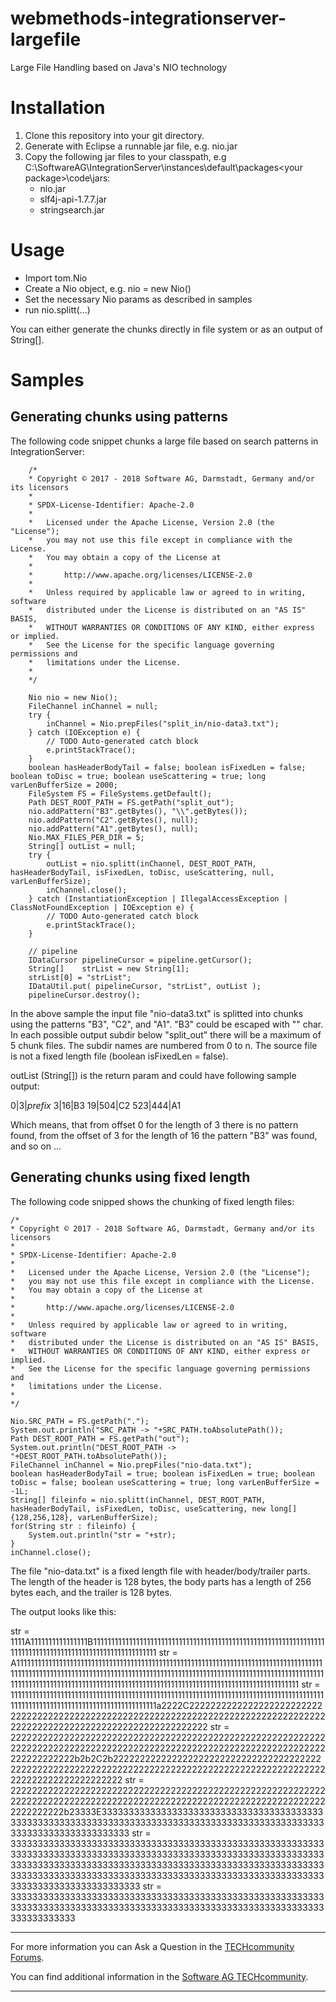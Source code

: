 # webmethods-integrationserver-largefile
Large File Handling based on Java's NIO technology

# Installation
1) Clone this repository into your git directory.
2) Generate with Eclipse a runnable jar file, e.g. nio.jar
3) Copy the following jar files to your classpath, e.g C:\SoftwareAG\IntegrationServer\instances\default\packages\<your package>\code\jars:
	- nio.jar
	- slf4j-api-1.7.7.jar
	- stringsearch.jar
	
# Usage

- Import tom.Nio
- Create a Nio object, e.g. nio = new Nio()
- Set the necessary Nio params as described in samples
- run nio.splitt(...)

You can either generate the chunks directly in file system or as an output of String[].

# Samples

## Generating chunks using patterns

The following code snippet chunks a large file based on search patterns in IntegrationServer:

		/*
		* Copyright © 2017 - 2018 Software AG, Darmstadt, Germany and/or its licensors
		*
		* SPDX-License-Identifier: Apache-2.0
		*
		*   Licensed under the Apache License, Version 2.0 (the "License");
		*   you may not use this file except in compliance with the License.
		*   You may obtain a copy of the License at
		*
		*       http://www.apache.org/licenses/LICENSE-2.0
		*
		*   Unless required by applicable law or agreed to in writing, software
		*   distributed under the License is distributed on an "AS IS" BASIS,
		*   WITHOUT WARRANTIES OR CONDITIONS OF ANY KIND, either express or implied.
		*   See the License for the specific language governing permissions and
		*   limitations under the License.                                                            
		*
		*/

		Nio nio = new Nio();
		FileChannel inChannel = null;
		try {
			inChannel = Nio.prepFiles("split_in/nio-data3.txt");
		} catch (IOException e) {
			// TODO Auto-generated catch block
			e.printStackTrace();
		}
		boolean hasHeaderBodyTail = false; boolean isFixedLen = false; boolean toDisc = true; boolean useScattering = true; long varLenBufferSize = 2000;
		FileSystem FS = FileSystems.getDefault();
		Path DEST_ROOT_PATH = FS.getPath("split_out");
		nio.addPattern("B3".getBytes(), "\\".getBytes());
		nio.addPattern("C2".getBytes(), null);
		nio.addPattern("A1".getBytes(), null);
		Nio.MAX_FILES_PER_DIR = 5;
		String[] outList = null;
		try {
			outList = nio.splitt(inChannel, DEST_ROOT_PATH, hasHeaderBodyTail, isFixedLen, toDisc, useScattering, null, varLenBufferSize);
			inChannel.close();
		} catch (InstantiationException | IllegalAccessException | ClassNotFoundException | IOException e) {
			// TODO Auto-generated catch block
			e.printStackTrace();
		}
		
		// pipeline
		IDataCursor pipelineCursor = pipeline.getCursor();
		String[]	strList = new String[1];
		strList[0] = "strList";
		IDataUtil.put( pipelineCursor, "strList", outList );
		pipelineCursor.destroy();
		
In the above sample the input file "nio-data3.txt" is splitted into chunks using the patterns "B3", "C2", and "A1". "B3" could be escaped with "\" char. In each possible output subdir below "split_out" there will be a maximum of 5 chunk files. The subdir names are numbered from 0 to n. The source file is not a fixed length file (boolean isFixedLen = false).

outList (String[]) is the return param and could have following sample output:

0|3|_prefix_
3|16|B3
19|504|C2
523|444|A1

Which means, that from offset 0 for the length of 3 there is no pattern found, from the offset of 3 for the length of 16 the pattern "B3" was found, and so on ... 
		
## Generating chunks using fixed length

The following code snipped shows the chunking of fixed length files:


	/*
	* Copyright © 2017 - 2018 Software AG, Darmstadt, Germany and/or its licensors
	*
	* SPDX-License-Identifier: Apache-2.0
	*
	*   Licensed under the Apache License, Version 2.0 (the "License");
	*   you may not use this file except in compliance with the License.
	*   You may obtain a copy of the License at
	*
	*       http://www.apache.org/licenses/LICENSE-2.0
	*
	*   Unless required by applicable law or agreed to in writing, software
	*   distributed under the License is distributed on an "AS IS" BASIS,
	*   WITHOUT WARRANTIES OR CONDITIONS OF ANY KIND, either express or implied.
	*   See the License for the specific language governing permissions and
	*   limitations under the License.                                                            
	*
	*/

	Nio.SRC_PATH = FS.getPath(".");
	System.out.println("SRC_PATH -> "+SRC_PATH.toAbsolutePath());
	Path DEST_ROOT_PATH = FS.getPath("out");
	System.out.println("DEST_ROOT_PATH -> "+DEST_ROOT_PATH.toAbsolutePath());
	FileChannel inChannel = Nio.prepFiles("nio-data.txt");
	boolean hasHeaderBodyTail = true; boolean isFixedLen = true; boolean toDisc = false; boolean useScattering = true; long varLenBufferSize = -1L;
	String[] fileinfo = nio.splitt(inChannel, DEST_ROOT_PATH, hasHeaderBodyTail, isFixedLen, toDisc, useScattering, new long[]{128,256,128}, varLenBufferSize);
	for(String str : fileinfo) {
		System.out.println("str = "+str);
	}
	inChannel.close();

The file "nio-data.txt" is a fixed length file with header/body/trailer parts. The length of the header is 128 bytes, the body parts has a length of 256 bytes each, and the trailer is 128 bytes.

The output looks like this:

str = 1111A1111111111111111B1111111111111111111111111111111111111111111111111111111111111111111111111111111111111111111111111111111111
str = A111111111111111111111111111111111111111111111111111111111111111111111111111111111111111111111111111111111111111111111111111111111111111111111111111111111111111111111111111111111111111111111111111111111111111111111111111111111111111111111111111111111111111
str = 111111111111111111111111111111111111111111111111111111111111111111111111111111111111111111111111111111111111111111111111111111111a2222C2222222222222222222222222222222222222222222222222222222222222222222222222222222222222222222222222222222222222222222222222
str = 2222222222222222222222222222222222222222222222222222222222222222222222222222222222222222222222222222222222222222222222222222222222b2b2C2b22222222222222222222222222222222222222222222222222222222222222222222222222222222222222222222222222222222222222222222222
str = 22222222222222222222222222222222222222222222222222222222222222222222222222222222222222222222222222222222222222222222222222222222b23333E3333333333333333333333333333333333333333333333333333333333333333333333333333333333333333333333333333333333333333333333333
str = 3333333333333333333333333333333333333333333333333333333333333333333333333333333333333333333333333333333333333333333333333333333333333333333333333333333333333333333333333333333333333333333333333333333333333333333333333333333333333333333333333333333333333333
str = 33333333333333333333333333333333333333333333333333333333333333333333333333333333333333333333333333333333333333333333333333333333

__________________
For more information you can Ask a Question in the [TECHcommunity Forums](http://tech.forums.softwareag.com/techjforum/forums/list.page?product=webmethods).

You can find additional information in the [Software AG TECHcommunity](http://techcommunity.softwareag.com/home/-/product/name/webmethods).
_________________
